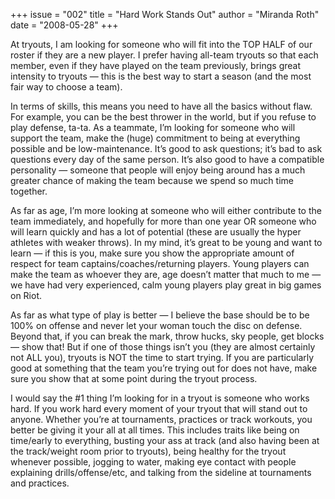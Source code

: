 +++
issue = "002"
title = "Hard Work Stands Out"
author = "Miranda Roth"
date = "2008-05-28"
+++

At tryouts, I am looking for someone who will fit into the TOP HALF of our
roster if they are a new player. I prefer having all-team tryouts so that each
member, even if they have played on the team previously, brings great
intensity to tryouts — this is the best way to start a season (and the most
fair way to choose a team).  
  
In terms of skills, this means you need to have all the basics without flaw.
For example, you can be the best thrower in the world, but if you refuse to
play defense, ta-ta. As a teammate, I’m looking for someone who will support
the team, make the (huge) commitment to being at everything possible and be
low-maintenance. It’s good to ask questions; it’s bad to ask questions every
day of the same person. It’s also good to have a compatible personality —
someone that people will enjoy being around has a much greater chance of
making the team because we spend so much time together.  
  
As far as age, I’m more looking at someone who will either contribute to the
team immediately, and hopefully for more than one year OR someone who will
learn quickly and has a lot of potential (these are usually the hyper athletes
with weaker throws). In my mind, it’s great to be young and want to learn — if
this is you, make sure you show the appropriate amount of respect for team
captains/coaches/returning players. Young players can make the team as whoever
they are, age doesn’t matter that much to me — we have had very experienced,
calm young players play great in big games on Riot.  
  
As far as what type of play is better — I believe the base should be to be
100% on offense and never let your woman touch the disc on defense. Beyond
that, if you can break the mark, throw hucks, sky people, get blocks — show
that! But if one of those things isn’t you (they are almost certainly not ALL
you), tryouts is NOT the time to start trying. If you are particularly good at
something that the team you’re trying out for does not have, make sure you
show that at some point during the tryout process.  
  
I would say the #1 thing I’m looking for in a tryout is someone who works
hard. If you work hard every moment of your tryout that will stand out to
anyone. Whether you’re at tournaments, practices or track workouts, you better
be giving it your all at all times. This includes traits like being on
time/early to everything, busting your ass at track (and also having been at
the track/weight room prior to tryouts), being healthy for the tryout whenever
possible, jogging to water, making eye contact with people explaining
drills/offense/etc, and talking from the sideline at tournaments and
practices.
